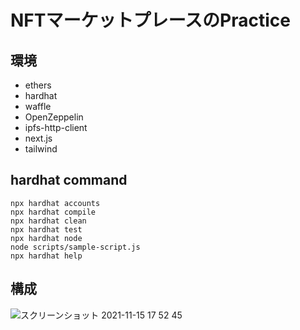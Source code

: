# NFTマーケットプレースのPractice

## 環境
- ethers
- hardhat
- waffle
- OpenZeppelin
- ipfs-http-client
- next.js
- tailwind

## hardhat command
```shell
npx hardhat accounts
npx hardhat compile
npx hardhat clean
npx hardhat test
npx hardhat node
node scripts/sample-script.js
npx hardhat help
```

## 構成

![スクリーンショット 2021-11-15 17 52 45](https://user-images.githubusercontent.com/29055497/141751490-8ff4fb58-1c44-4be2-ac67-68d8241be71a.png)
